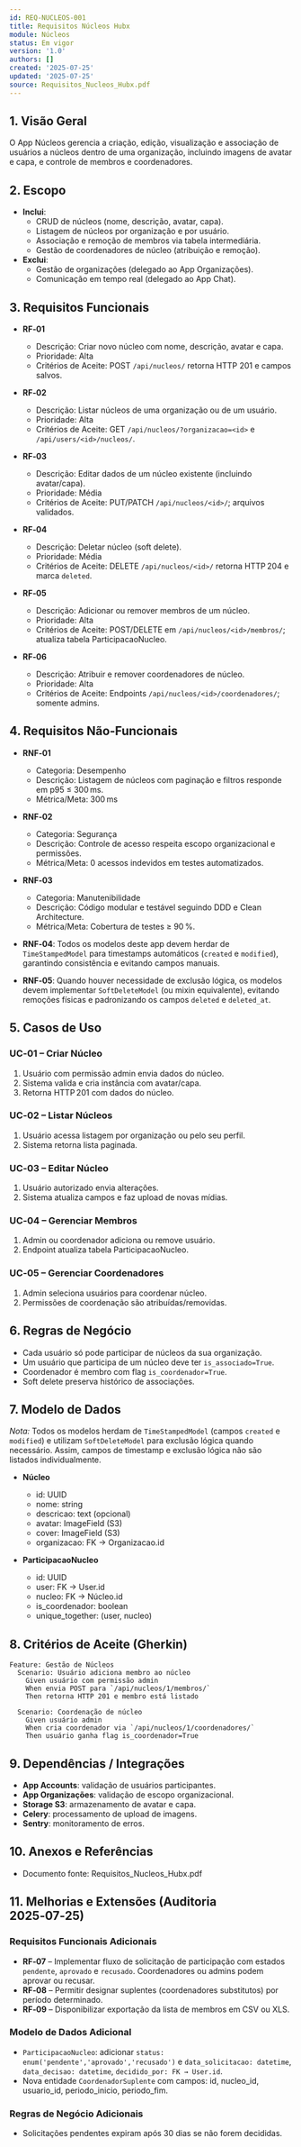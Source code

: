 ```yaml
---
id: REQ-NUCLEOS-001
title: Requisitos Núcleos Hubx
module: Núcleos
status: Em vigor
version: '1.0'
authors: []
created: '2025-07-25'
updated: '2025-07-25'
source: Requisitos_Nucleos_Hubx.pdf
---
```


## 1. Visão Geral

O App Núcleos gerencia a criação, edição, visualização e associação de usuários a núcleos dentro de uma organização, incluindo imagens de avatar e capa, e controle de membros e coordenadores.

## 2. Escopo
- **Inclui**:
  - CRUD de núcleos (nome, descrição, avatar, capa).  
  - Listagem de núcleos por organização e por usuário.  
  - Associação e remoção de membros via tabela intermediária.  
  - Gestão de coordenadores de núcleo (atribuição e remoção).  
- **Exclui**:
  - Gestão de organizações (delegado ao App Organizações).  
  - Comunicação em tempo real (delegado ao App Chat).

## 3. Requisitos Funcionais

- **RF‑01**
  - Descrição: Criar novo núcleo com nome, descrição, avatar e capa.
  - Prioridade: Alta
  - Critérios de Aceite: POST `/api/nucleos/` retorna HTTP 201 e campos salvos.

- **RF‑02**
  - Descrição: Listar núcleos de uma organização ou de um usuário.
  - Prioridade: Alta
  - Critérios de Aceite: GET `/api/nucleos/?organizacao=<id>` e `/api/users/<id>/nucleos/`.

- **RF‑03**
  - Descrição: Editar dados de um núcleo existente (incluindo avatar/capa).
  - Prioridade: Média
  - Critérios de Aceite: PUT/PATCH `/api/nucleos/<id>/`; arquivos validados.

- **RF‑04**
  - Descrição: Deletar núcleo (soft delete).
  - Prioridade: Média
  - Critérios de Aceite: DELETE `/api/nucleos/<id>/` retorna HTTP 204 e marca `deleted`.

- **RF‑05**
  - Descrição: Adicionar ou remover membros de um núcleo.
  - Prioridade: Alta
  - Critérios de Aceite: POST/DELETE em `/api/nucleos/<id>/membros/`; atualiza tabela ParticipacaoNucleo.

- **RF‑06**
  - Descrição: Atribuir e remover coordenadores de núcleo.
  - Prioridade: Alta
  - Critérios de Aceite: Endpoints `/api/nucleos/<id>/coordenadores/`; somente admins.

## 4. Requisitos Não‑Funcionais

- **RNF‑01**
  - Categoria: Desempenho
  - Descrição: Listagem de núcleos com paginação e filtros responde em p95 ≤ 300 ms.
  - Métrica/Meta: 300 ms

- **RNF‑02**
  - Categoria: Segurança
  - Descrição: Controle de acesso respeita escopo organizacional e permissões.
  - Métrica/Meta: 0 acessos indevidos em testes automatizados.

- **RNF‑03**
  - Categoria: Manutenibilidade
  - Descrição: Código modular e testável seguindo DDD e Clean Architecture.
  - Métrica/Meta: Cobertura de testes ≥ 90 %.


- **RNF‑04**: Todos os modelos deste app devem herdar de `TimeStampedModel` para timestamps automáticos (`created` e `modified`), garantindo consistência e evitando campos manuais.
- **RNF‑05**: Quando houver necessidade de exclusão lógica, os modelos devem implementar `SoftDeleteModel` (ou mixin equivalente), evitando remoções físicas e padronizando os campos `deleted` e `deleted_at`.

## 5. Casos de Uso

### UC‑01 – Criar Núcleo
1. Usuário com permissão admin envia dados do núcleo.  
2. Sistema valida e cria instância com avatar/capa.  
3. Retorna HTTP 201 com dados do núcleo.

### UC‑02 – Listar Núcleos
1. Usuário acessa listagem por organização ou pelo seu perfil.  
2. Sistema retorna lista paginada.

### UC‑03 – Editar Núcleo
1. Usuário autorizado envia alterações.  
2. Sistema atualiza campos e faz upload de novas mídias.

### UC‑04 – Gerenciar Membros
1. Admin ou coordenador adiciona ou remove usuário.  
2. Endpoint atualiza tabela ParticipacaoNucleo.

### UC‑05 – Gerenciar Coordenadores
1. Admin seleciona usuários para coordenar núcleo.  
2. Permissões de coordenação são atribuídas/removidas.

## 6. Regras de Negócio
- Cada usuário só pode participar de núcleos da sua organização.  
- Um usuário que participa de um núcleo deve ter `is_associado=True`.  
- Coordenador é membro com flag `is_coordenador=True`.  
- Soft delete preserva histórico de associações.

## 7. Modelo de Dados
*Nota:* Todos os modelos herdam de `TimeStampedModel` (campos `created` e `modified`) e utilizam `SoftDeleteModel` para exclusão lógica quando necessário. Assim, campos de timestamp e exclusão lógica não são listados individualmente.

- **Núcleo**  
  - id: UUID  
  - nome: string  
  - descricao: text (opcional)  
  - avatar: ImageField (S3)  
  - cover: ImageField (S3)  
  - organizacao: FK → Organizacao.id  

- **ParticipacaoNucleo**  
  - id: UUID  
  - user: FK → User.id  
  - nucleo: FK → Núcleo.id  
  - is_coordenador: boolean  
  - unique_together: (user, nucleo)  

## 8. Critérios de Aceite (Gherkin)
```gherkin
Feature: Gestão de Núcleos
  Scenario: Usuário adiciona membro ao núcleo
    Given usuário com permissão admin
    When envia POST para `/api/nucleos/1/membros/`
    Then retorna HTTP 201 e membro está listado

  Scenario: Coordenação de núcleo
    Given usuário admin
    When cria coordenador via `/api/nucleos/1/coordenadores/`
    Then usuário ganha flag is_coordenador=True
```

## 9. Dependências / Integrações
- **App Accounts**: validação de usuários participantes.  
- **App Organizações**: validação de escopo organizacional.  
- **Storage S3**: armazenamento de avatar e capa.  
- **Celery**: processamento de upload de imagens.  
- **Sentry**: monitoramento de erros.

## 10. Anexos e Referências
- Documento fonte: Requisitos_Nucleos_Hubx.pdf

## 11. Melhorias e Extensões (Auditoria 2025‑07‑25)

### Requisitos Funcionais Adicionais
- **RF‑07** – Implementar fluxo de solicitação de participação com estados `pendente`, `aprovado` e `recusado`. Coordenadores ou admins podem aprovar ou recusar.  
- **RF‑08** – Permitir designar suplentes (coordenadores substitutos) por período determinado.  
- **RF‑09** – Disponibilizar exportação da lista de membros em CSV ou XLS.  

### Modelo de Dados Adicional
- `ParticipacaoNucleo`: adicionar `status: enum('pendente','aprovado','recusado')` e `data_solicitacao: datetime`, `data_decisao: datetime`, `decidido_por: FK → User.id`.  
- Nova entidade `CoordenadorSuplente` com campos: id, nucleo_id, usuario_id, periodo_inicio, periodo_fim.  

### Regras de Negócio Adicionais
- Solicitações pendentes expiram após 30 dias se não forem decididas.  